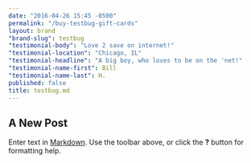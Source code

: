 ```yaml
---
date: "2016-04-26 15:45 -0500"
permalink: "/buy-testbug-gift-cards"
layout: brand
"brand-slug": testbug
"testimonial-body": "Love 2 save on internet!"
"testimonial-location": "Chicago, IL"
"testimonial-headline": "A big boy, who loves to be on the 'net!"
"testimonial-name-first": Bill
"testimonial-name-last": H.
published: false
title: testbug.md
---
```

## A New Post

Enter text in [Markdown](http://daringfireball.net/projects/markdown/). Use the toolbar above, or click the **?** button for formatting help.

